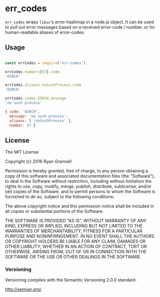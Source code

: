 # err_codes

`err_codes` wraps `libuv`'s error-hashmap in a node.js object. It can be used to pull out error messages
based on a received error-code / number, or for human-readable aliases of error-codes.

## Usage

```js

const errCodes = require('err-codes')

errCodes.numbers[67].code
'ESRCH'

errCodes.aliases.noSuchProcess.code
'ESRCH'

errCodes.codes.ESRCH.message
'no such process'

{ code: 'ESRCH',
  message: 'no such process',
  aliases: [ 'noSuchProcess' ],
  number: 67 }
```


## License

The MIT License

Copyright (c) 2016 Ryan Grannell

Permission is hereby granted, free of charge, to any person obtaining a copy of this software and associated documentation files (the "Software"), to deal in the Software without restriction, including without limitation the rights to use, copy, modify, merge, publish, distribute, sublicense, and/or sell copies of the Software, and to permit persons to whom the Software is furnished to do so, subject to the following conditions:

The above copyright notice and this permission notice shall be included in all copies or substantial portions of the Software.

THE SOFTWARE IS PROVIDED "AS IS", WITHOUT WARRANTY OF ANY KIND, EXPRESS OR IMPLIED, INCLUDING BUT NOT LIMITED TO THE WARRANTIES OF MERCHANTABILITY, FITNESS FOR A PARTICULAR PURPOSE AND NONINFRINGEMENT. IN NO EVENT SHALL THE AUTHORS OR COPYRIGHT HOLDERS BE LIABLE FOR ANY CLAIM, DAMAGES OR OTHER LIABILITY, WHETHER IN AN ACTION OF CONTRACT, TORT OR OTHERWISE, ARISING FROM, OUT OF OR IN CONNECTION WITH THE SOFTWARE OR THE USE OR OTHER DEALINGS IN THE SOFTWARE.

### Versioning

Versioning complies with the Semantic Versioning 2.0.0 standard.

http://semver.org/
